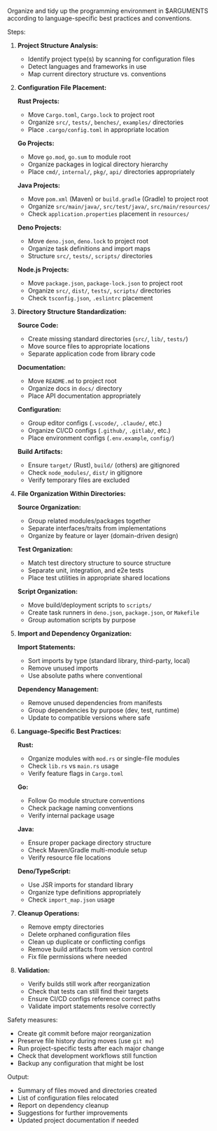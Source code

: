Organize and tidy up the programming environment in $ARGUMENTS according to language-specific best practices and conventions.

Steps:

1. **Project Structure Analysis:**
   - Identify project type(s) by scanning for configuration files
   - Detect languages and frameworks in use
   - Map current directory structure vs. conventions

2. **Configuration File Placement:**

   **Rust Projects:**
   - Move `Cargo.toml`, `Cargo.lock` to project root
   - Organize `src/`, `tests/`, `benches/`, `examples/` directories
   - Place `.cargo/config.toml` in appropriate location

   **Go Projects:**
   - Move `go.mod`, `go.sum` to module root
   - Organize packages in logical directory hierarchy
   - Place `cmd/`, `internal/`, `pkg/`, `api/` directories appropriately

   **Java Projects:**
   - Move `pom.xml` (Maven) or `build.gradle` (Gradle) to project root
   - Organize `src/main/java/`, `src/test/java/`, `src/main/resources/`
   - Check `application.properties` placement in `resources/`

   **Deno Projects:**
   - Move `deno.json`, `deno.lock` to project root
   - Organize task definitions and import maps
   - Structure `src/`, `tests/`, `scripts/` directories

   **Node.js Projects:**
   - Move `package.json`, `package-lock.json` to project root
   - Organize `src/`, `dist/`, `tests/`, `scripts/` directories
   - Check `tsconfig.json`, `.eslintrc` placement

3. **Directory Structure Standardization:**

   **Source Code:**
   - Create missing standard directories (`src/`, `lib/`, `tests/`)
   - Move source files to appropriate locations
   - Separate application code from library code

   **Documentation:**
   - Move `README.md` to project root
   - Organize docs in `docs/` directory
   - Place API documentation appropriately

   **Configuration:**
   - Group editor configs (`.vscode/`, `.claude/`, etc.)
   - Organize CI/CD configs (`.github/`, `.gitlab/`, etc.)
   - Place environment configs (`.env.example`, `config/`)

   **Build Artifacts:**
   - Ensure `target/` (Rust), `build/` (others) are gitignored
   - Check `node_modules/`, `dist/` in gitignore
   - Verify temporary files are excluded

4. **File Organization Within Directories:**

   **Source Organization:**
   - Group related modules/packages together
   - Separate interfaces/traits from implementations
   - Organize by feature or layer (domain-driven design)

   **Test Organization:**
   - Match test directory structure to source structure
   - Separate unit, integration, and e2e tests
   - Place test utilities in appropriate shared locations

   **Script Organization:**
   - Move build/deployment scripts to `scripts/`
   - Create task runners in `deno.json`, `package.json`, or `Makefile`
   - Group automation scripts by purpose

5. **Import and Dependency Organization:**

   **Import Statements:**
   - Sort imports by type (standard library, third-party, local)
   - Remove unused imports
   - Use absolute paths where conventional

   **Dependency Management:**
   - Remove unused dependencies from manifests
   - Group dependencies by purpose (dev, test, runtime)
   - Update to compatible versions where safe

6. **Language-Specific Best Practices:**

   **Rust:**
   - Organize modules with `mod.rs` or single-file modules
   - Check `lib.rs` vs `main.rs` usage
   - Verify feature flags in `Cargo.toml`

   **Go:**
   - Follow Go module structure conventions
   - Check package naming conventions
   - Verify internal package usage

   **Java:**
   - Ensure proper package directory structure
   - Check Maven/Gradle multi-module setup
   - Verify resource file locations

   **Deno/TypeScript:**
   - Use JSR imports for standard library
   - Organize type definitions appropriately
   - Check `import_map.json` usage

7. **Cleanup Operations:**
   - Remove empty directories
   - Delete orphaned configuration files
   - Clean up duplicate or conflicting configs
   - Remove build artifacts from version control
   - Fix file permissions where needed

8. **Validation:**
   - Verify builds still work after reorganization
   - Check that tests can still find their targets
   - Ensure CI/CD configs reference correct paths
   - Validate import statements resolve correctly

Safety measures:

- Create git commit before major reorganization
- Preserve file history during moves (use `git mv`)
- Run project-specific tests after each major change
- Check that development workflows still function
- Backup any configuration that might be lost

Output:

- Summary of files moved and directories created
- List of configuration files relocated
- Report on dependency cleanup
- Suggestions for further improvements
- Updated project documentation if needed
